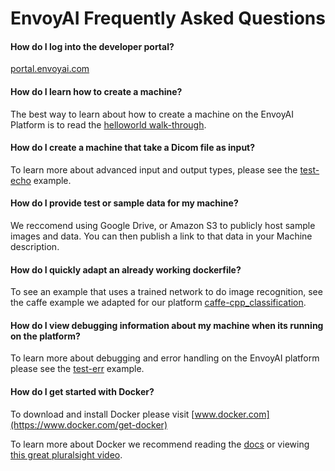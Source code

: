 # EnvoyAI Frequently Asked Questions

#### How do I log into the developer portal?
[portal.envoyai.com](https://portal.envoyai.com)

#### How do I learn how to create a machine?
The best way to learn about how to create a machine on the EnvoyAI Platform is to read the [helloworld walk-through](./test-helloworld/README.md).

#### How do I create a machine that take a Dicom file as input?
To learn more about advanced input and output types, please see the [test-echo](./test-echo/README.md) example.

#### How do I provide test or sample data for my machine?
We reccomend using Google Drive, or Amazon S3 to publicly host sample images and data. You can then publish a link to that data in your Machine description.

#### How do I quickly adapt an already working dockerfile?
To see an example that uses a trained network to do image recognition, see the caffe example we adapted for our platform 
[caffe-cpp_classification](./caffe-cpp_classification/).

#### How do I view debugging information about my machine when its running on the platform?
To learn more about debugging and error handling on the EnvoyAI platform please see the [test-err](./test-err/) example.

#### How do I get started with Docker?
To download and install Docker please visit [www.docker.com](https://www.docker.com/get-docker)

To learn more about Docker we recommend reading the [docs](https://docs.docker.com/) or viewing 
[this great pluralsight video](https://www.pluralsight.com/courses/docker-deep-dive).
